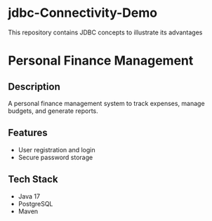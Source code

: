 # jdbc-Connectivity-Demo
This repository contains JDBC concepts to illustrate its advantages


# Personal Finance Management

## Description
A personal finance management system to track expenses, manage budgets, and generate reports.

## Features
- User registration and login
- Secure password storage

## Tech Stack
- Java 17
- PostgreSQL
- Maven

